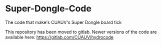 # Super-Dongle-Code
The code that make's CUAUV's Super Dongle board tick

This repository has been moved to gitlab.
Newer versions of the code are available here: https://gitlab.com/CUAUV/hydrocode

